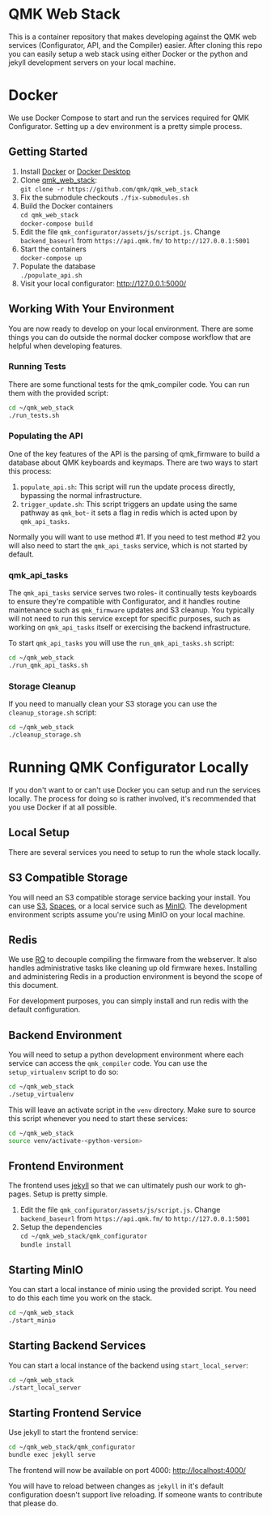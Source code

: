 # QMK Web Stack

This is a container repository that makes developing against the QMK web services (Configurator, API, and the Compiler) easier. After cloning this repo you can easily setup a web stack using either Docker or the python and jekyll development servers on your local machine.

# Docker

We use Docker Compose to start and run the services required for QMK Configurator. Setting up a dev environment is a pretty simple process.

## Getting Started

1. Install [Docker](https://www.docker.com/) or [Docker Desktop](https://www.docker.com/products/docker-desktop)
2. Clone [qmk_web_stack](https://github.com/qmk/qmk_web_stack):  
   `git clone -r https://github.com/qmk/qmk_web_stack`
3. Fix the submodule checkouts
   `./fix-submodules.sh`
3. Build the Docker containers  
   `cd qmk_web_stack`  
   `docker-compose build`
4. Edit the file `qmk_configurator/assets/js/script.js`. Change `backend_baseurl` from `https://api.qmk.fm/` to `http://127.0.0.1:5001`
5. Start the containers  
   `docker-compose up`
6. Populate the database  
   `./populate_api.sh`
7. Visit your local configurator: <http://127.0.0.1:5000/>

## Working With Your Environment

You are now ready to develop on your local environment. There are some things you can do outside the normal docker compose workflow that are helpful when developing features.

### Running Tests

There are some functional tests for the qmk_compiler code. You can run them with the provided script:

```sh
cd ~/qmk_web_stack
./run_tests.sh
```

### Populating the API

One of the key features of the API is the parsing of qmk_firmware to build a database about QMK keyboards and keymaps. There are two ways to start this process:

1. `populate_api.sh`: This script will run the update process directly, bypassing the normal infrastructure.
2. `trigger_update.sh`: This script triggers an update using the same pathway as `qmk_bot`- it sets a flag in redis which is acted upon by `qmk_api_tasks`.

Normally you will want to use method #1. If you need to test method #2 you will also need to start the `qmk_api_tasks` service, which is not started by default.

### qmk_api_tasks

The `qmk_api_tasks` service serves two roles- it continually tests keyboards to ensure they're compatible with Configurator, and it handles routine maintenance such as `qmk_firmware` updates and S3 cleanup. You typically will not need to run this service except for specific purposes, such as working on `qmk_api_tasks` itself or exercising the backend infrastructure.

To start `qmk_api_tasks` you will use the `run_qmk_api_tasks.sh` script:

```sh
cd ~/qmk_web_stack
./run_qmk_api_tasks.sh
```

### Storage Cleanup

If you need to manually clean your S3 storage you can use the `cleanup_storage.sh` script:

```sh
cd ~/qmk_web_stack
./cleanup_storage.sh
```
   
# Running QMK Configurator Locally

If you don't want to or can't use Docker you can setup and run the services locally. The process for doing so is rather involved, it's recommended that you use Docker if at all possible.

## Local Setup

There are several services you need to setup to run the whole stack locally.

## S3 Compatible Storage

You will need an S3 compatible storage service backing your install. You can use [S3](https://aws.amazon.com/s3/), [Spaces](https://www.digitalocean.com/docs/spaces/), or a local service such as [MinIO](https://min.io/). The development environment scripts assume you're using MinIO on your local machine.

## Redis

We use [RQ](https://python-rq.org) to decouple compiling the firmware from the webserver. It also handles administrative tasks like cleaning up old firmware hexes. Installing and administering Redis in a production environment is beyond the scope of this document.

For development purposes, you can simply install and run redis with the default configuration.

## Backend Environment

You will need to setup a python development environment where each service can access the `qmk_compiler` code. You can use the `setup_virtualenv` script to do so:

```sh
cd ~/qmk_web_stack
./setup_virtualenv
```

This will leave an activate script in the `venv` directory. Make sure to source this script whenever you need to start these services:

```sh
cd ~/qmk_web_stack
source venv/activate-<python-version>
```

## Frontend Environment

The frontend uses [jekyll](https://github.com/jekyll/jekyll) so that we can ultimately push our work to gh-pages. Setup is pretty simple.

1. Edit the file `qmk_configurator/assets/js/script.js`. Change `backend_baseurl` from `https://api.qmk.fm/` to `http://127.0.0.1:5001`
2. Setup the dependencies  
   `cd ~/qmk_web_stack/qmk_configurator`  
   `bundle install`
   
## Starting MinIO

You can start a local instance of minio using the provided script. You need to do this each time you work on the stack.

```sh
cd ~/qmk_web_stack
./start_minio
```

## Starting Backend Services

You can start a local instance of the backend using `start_local_server`:

```sh
cd ~/qmk_web_stack
./start_local_server
```

## Starting Frontend Service

Use jekyll to start the frontend service:

```sh
cd ~/qmk_web_stack/qmk_configurator
bundle exec jekyll serve
```

The frontend will now be available on port 4000: <http://localhost:4000/>

You will have to reload between changes as `jekyll` in it's default configuration doesn't support live reloading. If someone wants to contribute that please do.
